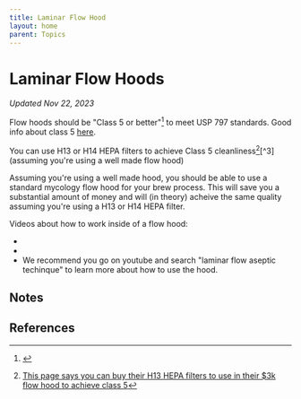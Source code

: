 ```yaml
---
title: Laminar Flow Hood
layout: home
parent: Topics
---
```


# Laminar Flow Hoods

_Updated Nov 22, 2023_

Flow hoods should be "Class 5 or better"[^1] to meet USP 797 standards. Good info about class 5 [here](https://www.ossila.com/en-us/pages/laminar-flow-hoods-iso-classification).

You can use H13 or H14 HEPA filters to achieve Class 5 cleanliness[^2][^3] (assuming you're using a well made flow hood)

Assuming you're using a well made hood, you should be able to use a standard mycology flow hood for your brew process. This will save you a substantial amount of money and will (in theory) acheive the same quality assuming you're using a H13 or H14 HEPA filter.

Videos about how to work inside of a flow hood: 
- [](https://www.youtube.com/watch?v=RMWYKgHzOxQ)
- [](https://youtu.be/uMVXv4NeWOI)
- We recommend you go on youtube and search "laminar flow aseptic techinque" to learn more about how to use the hood. 


## Notes

[](https://en.wikipedia.org/wiki/HEPA#Specifications)

## References

[^1]: [](https://www.airscience.com/lib/sitefiles/pdf/WhitePapers/USP-797-Compliance-Laminar-Flow-Workstation-Whitepaper.pdf)

[^2]: [This page says you can buy their H13 HEPA filters to use in their $3k flow hood to achieve class 5](https://www.ossila.com/en-us/pages/laminar-flow-hoods-iso-classification)


